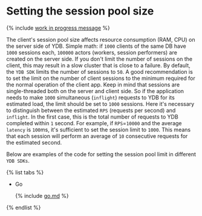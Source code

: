# Setting the session pool size

{% include [work in progress message](addition.md) %}

The client's session pool size affects resource consumption (RAM, CPU) on the server side of YDB.
Simple math: if `1000` clients of the same DB have `1000` sessions each, `100000` actors (workers, session performers) are created on the server side. If you don't limit the number of sessions on the client, this may result in a slow cluster that is close to a failure.
By default, the `YDB SDK` limits the number of sessions to `50`.
A good recommendation is to set the limit on the number of client sessions to the minimum required for the normal operation of the client app. Keep in mind that sessions are single-threaded  both on the server and client side. So if the application needs to make `1000` simultaneous (`inflight`) requests to YDB for its estimated load, the limit should be set to `1000` sessions.
Here it's necessary to distinguish between the estimated `RPS` (requests per second) and `inflight`. In the first case, this is the total number of requests to YDB completed within `1` second. For example, if `RPS`=`10000` and the average `latency` is `100`ms, it's sufficient to set the session limit to `1000`. This means that each session will perform an average of `10` consecutive requests  for the estimated second.

Below are examples of the code for setting the session pool limit in different `YDB SDKs`.

{% list tabs %}

- Go

  {% include [go.md](session_pool_limit/go.md) %}

{% endlist %}


